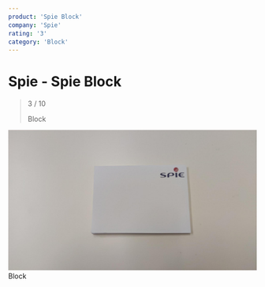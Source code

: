 ```yaml
---
product: 'Spie Block'
company: 'Spie'
rating: '3'
category: 'Block'
---
```


# Spie - Spie Block
>
> 3 / 10
>
> Block

![Spie Block](./assets/spie-spie-block-e0636144-bb77-4efd-90ca-14a3d02f98e5.jpg)
Block
